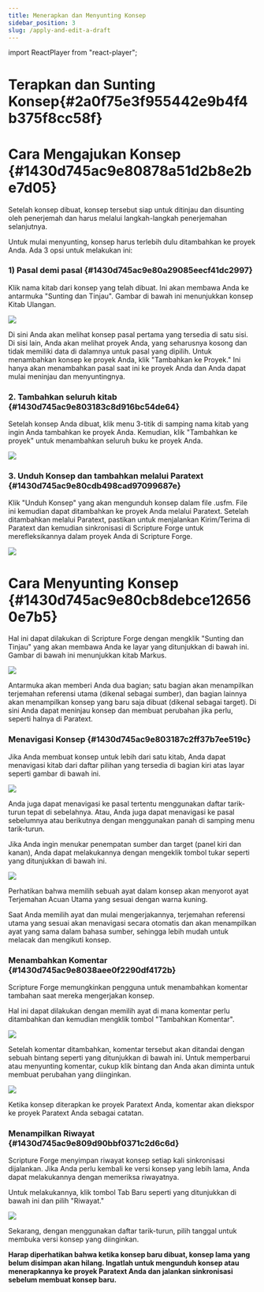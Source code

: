 ```yaml
---
title: Menerapkan dan Menyunting Konsep
sidebar_position: 3
slug: /apply-and-edit-a-draft
---
```


import ReactPlayer from "react-player";

# Terapkan dan Sunting Konsep{#2a0f75e3f955442e9b4f4b375f8cc58f}

<div class="player-wrapper"><ReactPlayer controls url="https://youtu.be/S4yvGDlcZ9o" /></div>

# Cara Mengajukan Konsep {#1430d745ac9e80878a51d2b8e2be7d05}

Setelah konsep dibuat, konsep tersebut siap untuk ditinjau dan disunting oleh penerjemah dan harus melalui langkah-langkah penerjemahan selanjutnya.

Untuk mulai menyunting, konsep harus terlebih dulu ditambahkan ke proyek Anda. Ada 3 opsi untuk melakukan ini:

### **1) Pasal demi pasal** {#1430d745ac9e80a29085eecf41dc2997}

Klik nama kitab dari konsep yang telah dibuat. Ini akan membawa Anda ke antarmuka "Sunting dan Tinjau". Gambar di bawah ini menunjukkan konsep Kitab Ulangan.

![](./476959662.png)

Di sini Anda akan melihat konsep pasal pertama yang tersedia di satu sisi. Di sisi lain, Anda akan melihat proyek Anda, yang seharusnya kosong dan tidak memiliki data di dalamnya untuk pasal yang dipilih. Untuk menambahkan konsep ke proyek Anda, klik "Tambahkan ke Proyek." Ini hanya akan menambahkan pasal saat ini ke proyek Anda dan Anda dapat mulai meninjau dan menyuntingnya.

### 2. Tambahkan seluruh kitab {#1430d745ac9e803183c8d916bc54de64}

Setelah konsep Anda dibuat, klik menu 3-titik di samping nama kitab yang ingin Anda tambahkan ke proyek Anda. Kemudian, klik "Tambahkan ke proyek" untuk menambahkan seluruh buku ke proyek Anda.

![](./739210120.png)

### 3. Unduh Konsep dan tambahkan melalui Paratext {#1430d745ac9e80cdb498cad97099687e}

Klik "Unduh Konsep" yang akan mengunduh konsep dalam file .usfm. File ini kemudian dapat ditambahkan ke proyek Anda melalui Paratext. Setelah ditambahkan melalui Paratext, pastikan untuk menjalankan Kirim/Terima di Paratext dan kemudian sinkronisasi di Scripture Forge untuk merefleksikannya dalam proyek Anda di Scripture Forge.

![](./470740927.png)

# **Cara Menyunting Konsep** {#1430d745ac9e80cb8debce126560e7b5}

Hal ini dapat dilakukan di Scripture Forge dengan mengklik "Sunting dan Tinjau" yang akan membawa Anda ke layar yang ditunjukkan di bawah ini. Gambar di bawah ini menunjukkan kitab Markus.

![](./1670090022.png)

Antarmuka akan memberi Anda dua bagian; satu bagian akan menampilkan terjemahan referensi utama (dikenal sebagai sumber), dan bagian lainnya akan menampilkan konsep yang baru saja dibuat (dikenal sebagai target). Di sini Anda dapat meninjau konsep dan membuat perubahan jika perlu, seperti halnya di Paratext.

### **Menavigasi Konsep** {#1430d745ac9e803187c2ff37b7ee519c}

Jika Anda membuat konsep untuk lebih dari satu kitab, Anda dapat menavigasi kitab dari daftar pilihan yang tersedia di bagian kiri atas layar seperti gambar di bawah ini.

![](./1640308464.png)

Anda juga dapat menavigasi ke pasal tertentu menggunakan daftar tarik-turun tepat di sebelahnya. Atau, Anda juga dapat menavigasi ke pasal sebelumnya atau berikutnya dengan menggunakan panah di samping menu tarik-turun.

Jika Anda ingin menukar penempatan sumber dan target (panel kiri dan kanan), Anda dapat melakukannya dengan mengeklik tombol tukar seperti yang ditunjukkan di bawah ini.

![](./1749660801.png)

Perhatikan bahwa memilih sebuah ayat dalam konsep akan menyorot ayat Terjemahan Acuan Utama yang sesuai dengan warna kuning.

Saat Anda memilih ayat dan mulai mengerjakannya, terjemahan referensi utama yang sesuai akan menavigasi secara otomatis dan akan menampilkan ayat yang sama dalam bahasa sumber, sehingga lebih mudah untuk melacak dan mengikuti konsep.

### **Menambahkan Komentar** {#1430d745ac9e8038aee0f2290df4172b}

Scripture Forge memungkinkan pengguna untuk menambahkan komentar tambahan saat mereka mengerjakan konsep.

Hal ini dapat dilakukan dengan memilih ayat di mana komentar perlu ditambahkan dan kemudian mengklik tombol "Tambahkan Komentar".

![](./1078796203.png)

Setelah komentar ditambahkan, komentar tersebut akan ditandai dengan sebuah bintang seperti yang ditunjukkan di bawah ini. Untuk memperbarui atau menyunting komentar, cukup klik bintang dan Anda akan diminta untuk membuat perubahan yang diinginkan.

![](./632219727.png)

Ketika konsep diterapkan ke proyek Paratext Anda, komentar akan diekspor ke proyek Paratext Anda sebagai catatan.

### **Menampilkan Riwayat** {#1430d745ac9e809d90bbf0371c2d6c6d}

Scripture Forge menyimpan riwayat konsep setiap kali sinkronisasi dijalankan. Jika Anda perlu kembali ke versi konsep yang lebih lama, Anda dapat melakukannya dengan memeriksa riwayatnya.

Untuk melakukannya, klik tombol Tab Baru seperti yang ditunjukkan di bawah ini dan pilih "Riwayat."

![](./1273285247.png)

Sekarang, dengan menggunakan daftar tarik-turun, pilih tanggal untuk membuka versi konsep yang diinginkan.

**Harap diperhatikan bahwa ketika konsep baru dibuat, konsep lama yang belum disimpan akan hilang. Ingatlah untuk mengunduh konsep atau menerapkannya ke proyek Paratext Anda dan jalankan sinkronisasi sebelum membuat konsep baru.**

